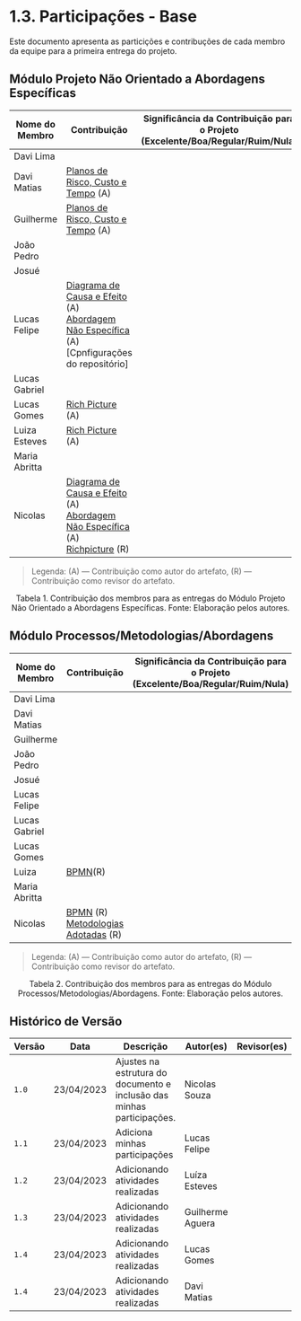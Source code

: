 # 1.3. Participações - Base

Este documento apresenta as particições e contribuções de cada membro da equipe para a primeira entrega do projeto.

## Módulo Projeto Não Orientado a Abordagens Específicas

| Nome do Membro | Contribuição                                                                                                                                                                                   | Significância da Contribuição para o Projeto<br/> (Excelente/Boa/Regular/Ruim/Nula) |
| -------------- | ---------------------------------------------------------------------------------------------------------------------------------------------------------------------------------------------- | ----------------------------------------------------------------------------------- |
| Davi Lima      |                                                                                                                                                                                                |                                                                                     |
| Davi  Matias   | [Planos de Risco, Custo e Tempo](./1.1.3.PlanoCustoRiscoTempo.md) (A)<br/>                                                                                                                     |                                                                                     |
| Guilherme      | [Planos de Risco, Custo e Tempo](./1.1.3.PlanoCustoRiscoTempo.md) (A)<br/>                                                                                                                     |                                                                                     |
| João Pedro     |                                                                                                                                                                                                |                                                                                     |
| Josué          |                                                                                                                                                                                                |                                                                                     |
| Lucas Felipe   | [Diagrama de Causa e Efeito](./1.Base/1.1.1.CausaEfeito.md) (A)<br/>[Abordagem Não Específica](./1.Base/1.1.AbordagemNaoEspecifica) (A)<br/>[Cpnfigurações do repositório]                     |                                                                                     |
| Lucas Gabriel  |                                                                                                                                                                                                |                                                                                     |
| Lucas Gomes    | [Rich Picture](./1.Base/1.1.2.RichPicture.md) (A)                                                                                                                                              |                                                                                     |
| Luiza Esteves  | [Rich Picture](./1.Base/1.1.2.RichPicture.md) (A)                                                                                                                                              |                                                                                     |
| Maria  Abritta |                                                                                                                                                                                                |                                                                                     |
| Nicolas        | [Diagrama de Causa e Efeito](./1.Base/1.1.1.CausaEfeito.md) (A)<br/>[Abordagem Não Específica](./1.Base/1.1.AbordagemNaoEspecifica) (A)<br/>  [Richpicture](./1.Base/1.1.2.RichPicture.md) (R) |                                                                                     |

> Legenda: (A) — Contribuição como autor do artefato, (R) — Contribuição como revisor do artefato.

<div style="text-align: center"> Tabela 1. Contribuição dos membros para as entregas do Módulo Projeto Não Orientado a Abordagens Específicas. Fonte: Elaboração pelos autores.</div>

## Módulo Processos/Metodologias/Abordagens

| Nome do Membro | Contribuição                                                                                                             | Significância da Contribuição para o Projeto <br/> (Excelente/Boa/Regular/Ruim/Nula) |
|----------------|--------------------------------------------------------------------------------------------------------------------------|--------------------------------------------------------------------------------------|
| Davi Lima      |                                                                                                                          |                                                                                      |
| Davi  Matias   |                                                                                                                          |                                                                                      |
| Guilherme      |                                                                                                                          |                                                                                      |
| João Pedro     |                                                                                                                          |                                                                                      |
| Josué          |                                                                                                                          |                                                                                      |
| Lucas Felipe   |                                                                                                                          |                                                                                      |
| Lucas Gabriel  |                                                                                                                          |                                                                                      |
| Lucas Gomes    |                                                                                                                          |                                                                                      |
| Luiza     | [BPMN](./1.Base/1.2.2.ModelagemBPMN.md)(R)           |                                   |
| Maria  Abritta |                                                                                                                          |                                                                                      |
| Nicolas        | [BPMN](./1.Base/1.2.2.ModelagemBPMN.md) (R)<br/>[Metodologias Adotadas](./1.Base/1.2.1.MetodologiasAdotadas.md) (R)<br/> |                                                                                      |

> Legenda: (A) — Contribuição como autor do artefato, (R) — Contribuição como revisor do artefato.

<div style="text-align: center"> Tabela 2. Contribuição dos membros para as entregas do Módulo Processos/Metodologias/Abordagens. Fonte: Elaboração pelos autores.</div>

## Histórico de Versão

| Versão | Data       | Descrição                                                              | Autor(es)        | Revisor(es) |
| ------ | ---------- | ---------------------------------------------------------------------- | ---------------- | ----------- |
| `1.0`  | 23/04/2023 | Ajustes na estrutura do documento e inclusão das minhas participações. | Nicolas Souza    |             |
| `1.1`  | 23/04/2023 | Adiciona minhas participações                                          | Lucas Felipe     |             |
| `1.2`  | 23/04/2023 | Adicionando atividades realizadas                                      | Luíza Esteves    |             |
| `1.3`  | 23/04/2023 | Adicionando atividades realizadas                                      | Guilherme Aguera |             |
| `1.4`  | 23/04/2023 | Adicionando atividades realizadas                                      | Lucas Gomes      |             |
| `1.4`  | 23/04/2023 | Adicionando atividades realizadas                                      | Davi Matias      |             |